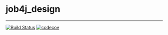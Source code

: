 # job4j_design
________________________

[![Build Status](https://app.travis-ci.com/Naseko/job4j_design.svg?branch=main)](https://app.travis-ci.com/Naseko/job4j_design)
[![codecov](https://codecov.io/gh/Naseko/job4j_design/branch/main/graph/badge.svg?token=8GZ9B3LK3T)](https://codecov.io/gh/Naseko/job4j_design)